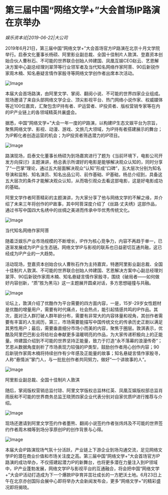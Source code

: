 # 第三届中国“网络文学+”大会首场IP路演在京举办

*娱乐资本论|2019-06-22|大公司*

2019年6月21日，第三届中国“网络文学+”大会首场官方IP路演在北京十月文学院举行。启泰文化董事长杨硕、阿里影业副总裁、全国十佳制片人敦淇、登嘉资本创始合伙人曹秋石、不可能的世界联合创始人帅建国、凤凰互娱CEO赵云、艺恩解决方案中心副总经理刘翠萍等行业领军者及当代知名网络作家阿菩、90后新锐作家周木楠、知名悬疑言情作家殷寻等网络文学创作者出席本次活动。

![Image](https://uploader.shimo.im/f/Tg4KbgEsn9srFuxC.png!thumbnail)

本届大会首场路演，由阿里文学、掌阅、翻阅小说、不可能的世界四家企业组成。现场邀请了来自头部网络文学企业、顶尖影视平台、热门网络小说作家、权威媒体等近100位嘉宾，汇聚包含IP持有者、IP运营者、IP投资者、版权营销专家等在内的IP产业链上的各领域精英共襄盛会。

据悉，中国“网络文学+”大会一年一度的IP路演，以构建IP生态文娱平台为宗旨，聚焦网络文学、影视、动漫、游戏、文旅几大领域，为IP持有者搭建展示的舞台；为IP孵化者创造运营的机会；为IP投资者筛选潜力的IP项目。

![Image](https://uploader.shimo.im/f/TVpBw7RErE4CugVP.jpeg!thumbnail)

路演现场，启泰文化董事长杨硕为到场嘉宾进行了题为《当前环境下，电影公司开发方向探讨》主题演讲，杨总表示所谓好的电影是能够解决观众认知的，同时分享了“一巴掌”理论，通过五大层面解决观众“认知”形成“口碑”，五大层次分别为知名导演和监制、知名演员、知名出品公司、前作基础、IP基础，杨总介绍到，具备这五大层次的条件才能解决观众认知，从而吸引观众去看这部电影，这是好电影成功的基础。

阿里文学作者阿菩精彩的主题演讲，为大家分享了他与网络文学的不解之缘，并介绍了未来三年将创作的IP故事，其中阿菩深度介绍了《丝路·丈夫绣》这部作品，通过书写中国四大名绣中的丝绸之美进而传承中华优秀传统文化。

![Image](https://uploader.shimo.im/f/79NZsDLAroMHSFJr.jpeg!thumbnail)

当代知名网络作家阿菩

随着泛娱乐产业市场规模的不断增长，IP作为核心竞争力，内容不再趋于单一，已逐渐发展成为IP产业生态链。网络文学IP与影视的联系也日益密切互通共融，这已经成为IP产业的一大趋势。

活动现场，登嘉资本创始合伙人曹秋石作为主持嘉宾，特邀阿里影业副总裁、全国十佳制片人敦淇、不可能的世界联合创始人帅建国、艺恩解决方案中心副总经理刘翠萍、90后新锐作家周木楠、知名悬疑言情作家殷寻，围绕《破局者——如何做好内容创新，“质”胜为黑马》这一主题展开圆桌对话，多方思想碰撞与共融。

![Image](https://uploader.shimo.im/f/LcX47NRzJlMIZbyu.jpeg!thumbnail)

论坛上，敦淇介绍了优酷作为平台需要的四方面内容，一是，15岁-29岁女性题材是优酷的增量用户，需要有时代痛点，社会热点，能引起情感共鸣的IP作品。其次，面对泛人群打破人群年龄分布，需要有非常大的内容体量和视角，其创作者需要有丰富的人生阅历，第三，市场需要能描写中国传统文化的传承历史正剧以满足其男性用户；最后，需要垂直细分市场小而美的内容，聚焦于圈层。敦淇表示，优酷及阿里巴巴影业将给社会奉献更多温暖明亮的作品，为大家传递积极向上的正能量。帅建国介绍到不可能的世界坚持正能量，致力于打造“永不落幕的浪漫传奇”；艺恩从数据角度剖析了市场表现力较强的IP类型，鼓励创作者用心创作内容；90后新锐作家周木楠将持续创作有少年感及正能量的故事；知名悬疑言情作家殷寻，人称“悬情派”掌门人，与一批批创作者共同努力，做好“一个讲故事的人”。

![Image](https://uploader.shimo.im/f/zSxrLr1jGIMYOFmM.jpeg!thumbnail)

阿里影业副总裁、全国十佳制片人敦淇

随后，掌阅版权营销总监付琼、阿里文学版权总监林红英、凤凰互娱版权部总监肖雨辰和不可能的世界商务总监王晓赟四家企业代表分别对自家优质IP进行推荐与介绍。

![Image](https://uploader.shimo.im/f/yxrF9d7EW2w0guER.jpeg!thumbnail)

现场还邀请到阿里文学签约作者墨熊、翻阅小说签约作者张炜炜及不可能的世界签约作者周木楠等到场分享原创IP的创作背景与心得。

![Image](https://uploader.shimo.im/f/zhfM3XOTqlUa7kSS.jpeg!thumbnail)

本届大会IP路演现场气氛十分活跃，产业链上下游企业到场沟通交流，足见网络文学IP的潜在商业价值和市场关注度之高。第三届中国“网络文学+”大会首场官方IP路演的成功举办，不仅搭建起潜力IP的新舞台，也将更多潜在力量注入到IP领域中，IP产业蓬勃发展，网络文学IP与影视平台的互通融合，将会把中国“网络文学+”大会IP活动打造成为下一个爆款IP孕育并茁壮成长的一方肥沃土地。6月23日上午在北京亦创国际会展中心即将举办大会新闻发布会，更多“网络文学+”的精彩盛况即将揭晓。

